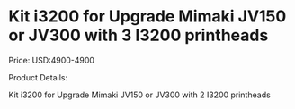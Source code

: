 # Kit i3200 for Upgrade Mimaki JV150 or JV300 with 3 I3200 printheads

Price: USD:4900-4900

Product Details:

Kit i3200 for Upgrade Mimaki JV150 or JV300 with 2 I3200 printheads
